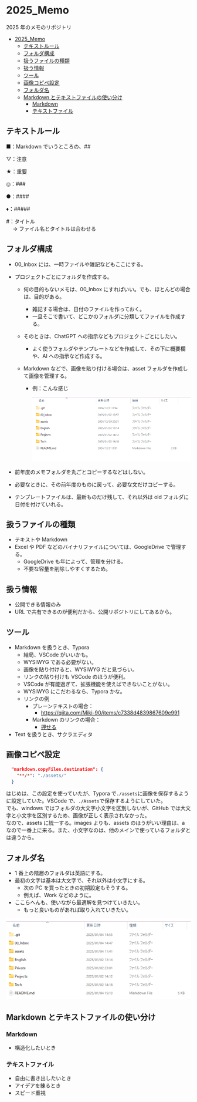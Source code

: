# 2025_Memo

2025 年のメモのリポジトリ

- [2025_Memo](#2025_memo)
  - [テキストルール](#テキストルール)
  - [フォルダ構成](#フォルダ構成)
  - [扱うファイルの種類](#扱うファイルの種類)
  - [扱う情報](#扱う情報)
  - [ツール](#ツール)
  - [画像コピペ設定](#画像コピペ設定)
  - [フォルダ名](#フォルダ名)
  - [Markdown とテキストファイルの使い分け](#markdown-とテキストファイルの使い分け)
    - [Markdown](#markdown)
    - [テキストファイル](#テキストファイル)

## テキストルール

■：Markdown でいうところの、##

▽：注意

★：重要

◎：###

●：####

♦：#####

#：タイトル  
　 → ファイル名とタイトルは合わせる

## フォルダ構成

- 00_Inbox には、一時ファイルや雑記などもここにする。

- プロジェクトごとにフォルダを作成する。

  - 何の目的もないメモは、00_Inbox にすればいい。でも、ほとんどの場合は、目的がある。

    - 雑記する場合は、日付のファイルを作っておく。
    - 一旦そこで書いて、どこかのフォルダに分類してファイルを作成する。

  - そのときは、ChatGPT への指示などもプロジェクトごとにしたい。

    - よく使うフォルダやテンプレートなどを作成して、その下に概要欄や、AI への指示など作成する。

  - Markdown などで、画像を貼り付ける場合は、asset フォルダを作成して画像を管理する。

    - 例：こんな感じ

      ![assetsフォルダを作成する。](./assets/image-20250102181311401.png)

- 前年度のメモフォルダを丸ごとコピーするなどはしない。

- 必要なときに、その前年度のものに戻って、必要な文だけコピーする。

- テンプレートファイルは、最新ものだけ残して、それ以外は old フォルダに日付を付けていれる。

## 扱うファイルの種類

- テキストや Markdown
- Excel や PDF などのバイナリファイルについては、GoogleDrive で管理する。
  - GoogleDrive も年によって、管理を分ける。
  - 不要な容量を削除しやすくするため。

## 扱う情報

- 公開できる情報のみ
- URL で共有できるのが便利だから、公開リポジトリにしてあるから。

## ツール

- Markdown を扱うとき、Typora
  - 結局、VSCode がいいかも。
  - WYSIWYG である必要がない。
  - 画像を貼り付けると、WYSIWYG だと見づらい。
  - リンクの貼り付けも VSCode のほうが便利。
  - VSCode が有能過ぎて、拡張機能を使えばできないことがない。
  - WYSIWYG にこだわるなら、Typora かな。
  - リンクの例
    - プレーンテキストの場合：
      - https://qiita.com/Miki-90/items/c7338d4839867609e991
    - Markdown のリンクの場合：
      - [押せる](https://qiita.com/Miki-90/items/c7338d4839867609e991)
- Text を扱うとき、サクラエディタ

## 画像コピペ設定

```json
  "markdown.copyFiles.destination": {
    "**/*": "./assets/"
  }
```

はじめは、この設定を使っていたが、Typora で`./assets`に画像を保存するように設定していた。VSCode で、`./Assets`で保存するようにしていた。  
でも、windows ではフォルダの大文字小文字を区別しないが、GitHub では大文字と小文字を区別するため、画像が正しく表示されなかった。  
なので、assets に統一する。images よりも、assets のほうがいい理由は、a なので一番上に来る。また、小文字なのは、他のメインで使っているフォルダとは違うから。

## フォルダ名

- 1 番上の階層のフォルダは英語にする。
- 最初の文字は基本は大文字で、それ以外は小文字にする。
  - 次の PC を買ったときの初期設定もそうする。
  - 例えば、Work などのように。
- ここらへんも、使いながら最適解を見つけていきたい。
  - もっと良いものがあれば取り入れていきたい。

![alt text](assets/image-1.png)

## Markdown とテキストファイルの使い分け

### Markdown

- 構造化したいとき

### テキストファイル

- 自由に書き出したいとき
- アイデアを練るとき
- スピード重視

